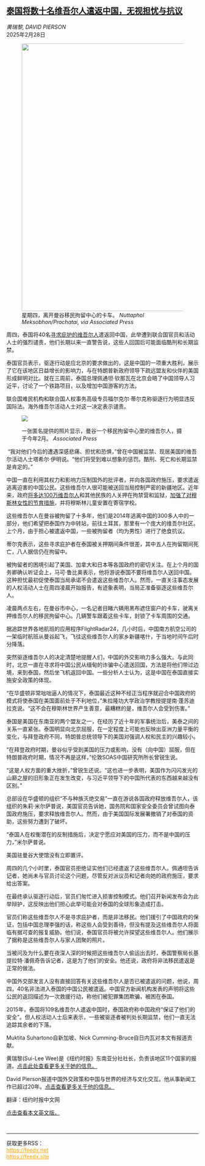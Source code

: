 <!--1740715621000-->
[泰国将数十名维吾尔人遣返中国，无视担忧与抗议](https://cn.nytimes.com/asia-pacific/20250228/thailand-china-uyghurs/)
------

<address>黄瑞黎, DAVID PIERSON</address><time pudate="2025-02-28 11:54:02" datetime="2025-02-28 11:54:02">2025年2月28日</time><figure><img src="https://images.weserv.nl/?url=static01.nyt.com/images/2025/02/27/multimedia/27thailand-uyghurs-tmhg/27thailand-uyghurs-tmhg-master1050.jpg" width="1050" height="700"><figcaption>星期四，离开曼谷移民拘留中心的卡车。 <cite>Nuttaphol Meksobhon/Prachatai, via Associated Press</cite></figcaption></figure><section><p>周四，泰国将40名<a href="https://www.nytimes.com/2025/01/19/world/asia/uyghurs-thailand-hunger-strike.html">寻求庇护的维吾尔人</a>遣返回中国，此举遭到联合国官员和活动人士的强烈谴责，他们长期以来一直警告说，这些人回国后可能面临酷刑和长期监禁。</p><p>泰国官员表示，驱逐行动是应北京的要求做出的，这是中国的一项重大胜利，展示了它在该地区日益增长的影响力，与在特朗普新政府领导下疏远盟友和伙伴的美国形成鲜明对比。就在三周前，泰国总理佩通坦·钦那瓦在北京会晤了中国领导人习近平，讨论了一个铁路项目，以及增加中国游客的方法。</p><p>联合国难民机构和联合国人权事务高级专员福尔克尔·蒂尔克称驱逐行为明显违反国际法。海外维吾尔活动人士对这一决定表示谴责。</p><p><figure><img src="https://images.weserv.nl/?url=static01.nyt.com/images/2025/02/27/multimedia/27thailand-uyghurs-tgkc/27thailand-uyghurs-tgkc-jumbo.jpg"></p><figcaption>一张匿名提供的照片显示，曼谷一个移民拘留中心里的维吾尔人，摄于今年2月。 <cite>Associated Press</cite></figcaption></figure><p> “我对他们今后的遭遇深感悲痛、担忧和恐惧，”曾在中国被监禁、现居美国的维吾尔活动人士塔希尔·伊明说。“他们将受到难以想象的惩罚。酷刑、死亡和长期监禁是肯定的。”</p><p>中国一直在利用其权力和影响力压制国外的批评者，并向各国政府施压，要求遣返逃离迫害的中国公民。这些维吾尔人很可能被送回当局控制严密的新疆地区。近年来，政府<a href="https://www.nytimes.com/zh/2019/11/16/world/asia/xinjiang-documents-chinese.html">将多达100万维吾尔人</a>和其他民族的人关押在拘禁营和监狱，<a href="https://cn.nytimes.com/china/20210511/china-xinjiang-women-births/">加强了对穆斯林女性的节育措施</a>，并<a rel="nofollow" target="_blank">将穆斯林儿童安置在寄宿学校</a>。</p><p>这些维吾尔人在曼谷被拘留了十多年，他们是2014年逃离中国的300多人中的一部分，他们希望把泰国作为中转站，前往土耳其，那里有一个庞大的维吾尔社区。上个月，由于担心被遣返中国，一些被拘留者（均为男性）进行了<a rel="nofollow" target="_blank">绝食抗议</a>。</p><p>蒂尔克表示，这些寻求庇护者在泰国被关押期间条件很差，其中五人在拘留期间死亡，八人据信仍在拘留中。</p><p>被拘留者的困境引起了美国、加拿大和日本等各国政府的密切关注。在上个月的国务卿确认听证会上，马可·鲁比奥表示，他将游说泰国不要将维吾尔人送回中国。这种担忧最初促使泰国当局承诺不会遣返这些维吾尔人。然而，一直关注事态发展的人权活动人士在周四凌晨开始报告，有迹象表明，当局正准备驱逐这些维吾尔人。</p><p>凌晨两点左右，在曼谷市中心，一名记者目睹六辆用黑布遮住窗户的卡车，驶离关押维吾尔人的移民拘留中心。几辆警车跟着这些卡车，封锁了卡车周围的交通。</p><p>据追踪世界各地航班的应用程序FlightRadar24，几小时后，中国南方航空公司的一架临时航班从曼谷起飞，飞往这些维吾尔人的家乡新疆喀什，于当地时间午后时分降落。</p><p>突然驱逐维吾尔人的决定清楚地提醒人们，中国的外交影响力多么强大。与此同时，北京一直在寻求将中国公民从缅甸的诈骗中心遣送回国，方法是将他们带过边境，来到泰国，然后坐飞机返回中国。一些分析人士认为，这是中国在泰国直接实施安全政策的体现。</p><p>“在华盛顿非常咄咄逼人的情况下，泰国最近这种不经正当程序就迎合中国政府的模式将使泰国在美国面前处于不利地位，”朱拉隆功大学政治学教授提提南·蓬苏迪拉克说。“这不会在穆斯林世界产生善意，最糟糕的是，维吾尔人会受到伤害。”</p><p>泰国是美国在东南亚的两个盟友之一，在经历了近十年的军事统治后，美泰之间的关系一直紧张。泰国明显向北京屈服，在一定程度上可能也反映出亚洲力量平衡的变化，与拜登政府不同，特朗普总统领导下的美国对强调人权和民主的兴趣较小。</p><p>“在拜登政府时期，曼谷似乎受到美国的压力或影响，没有（向中国）屈服，但在特朗普政府时期，情况不再是这样，”伦敦SOAS中国研究所所长曾锐生说。</p><p>“这是人权方面的重大挫折，”曾锐生还说。“这也进一步表明，美国作为闪闪发光的山巅之屋的旧形象正在发生改变，与习近平领导下的中国所代表的东西越来越没有区别。”</p><p>总部设在华盛顿的组织“不与种族灭绝交易”一直在游说各国政府释放维吾尔人，该组织的朱莉·米尔萨普说，美国官员告诉她，国务院和国家安全委员会曾试图向泰国政府施压，要求释放维吾尔人。然而，由于美国国际发展署撤销了对泰国的资助，这些努力遭到了破坏。 </p><p>“泰国人在权衡潜在的反制措施后，决定宁愿应对美国的压力，而不是中国的压力，”米尔萨普说。</p><p>美国驻曼谷大使馆没有立即置评。</p><p>周四的几个小时里，泰国官员拒绝证实他们已经遣返了这些维吾尔人。佩通坦告诉记者，她尚未与官员讨论这个问题，尽管反对派议员和记者向她的政府施压，要求给出答案。</p><p>在最终承认驱逐行动后，官员们匆忙进入损害控制模式。他们召开新闻发布会为此举辩护，这反映出他们担心此举可能会对泰国的全球形象造成打击。</p><p>官员们称这些维吾尔人不是寻求庇护者，而是非法移民。他们援引了中国政府的保证，包括中国总理李强的话，称这些人会受到善待，但没有提及这些维吾尔人将面临有据可查的报复威胁。他们说，泰国官员将被允许探望这些维吾尔人。他们展示了据称是这些维吾尔人与家人团聚的照片。</p><p>当被问及为什么要在夜深人深的时候把这些维吾尔人偷运出去时，泰国警察局长基提拉特·潘佩奇告诉记者，这是为了他们的安全。他还说，政府将非法移民遣返是正常的做法。</p><p>中国外交部发言人没有直接回答有关这些维吾尔人是否已被遣返的问题，他说，周四，40名非法进入泰国的中国公民被遣返。中国官方新闻机构发表的声明将这些公民的返回描述为一次救援行动，称他们被犯罪集团欺骗，被困在泰国。</p><p>2015年，泰国将109名维吾尔人遣返中国时，泰国政府称中国政府“保证了他们的安全”。但人权活动人士后来表示，一些被驱逐者被判处长期监禁，他们一直无法追踪其余者的下落。</p></section><footer><p>Muktita Suhartono自新加坡、Nick Cumming-Bruce自日内瓦对本文有报道贡献。</p><p>黄瑞黎(Sui-Lee Wee)是《纽约时报》东南亚分社社长，负责该地区11个国家的报道。<a rel="nofollow" target="_blank" href="https://www.nytimes.com/by/sui-lee-wee">点击此处查看更多关于她的信息。</a></p><p>David Pierson报道中国外交政策和中国与世界的经济与文化交互。他从事新闻工作已超过20年。<a rel="nofollow" target="_blank" href="https://www.nytimes.com/by/david-pierson">点击查看更多关于他的信息。</a></p><p>翻译：纽约时报中文网</p><p><a rel="nofollow" target="_blank" href="https://www.nytimes.com/2025/02/27/world/asia/thailand-china-uyghurs.html">点击查看本文英文版。</a></p></footer><br><hr><div>获取更多RSS：<br><a href="https://feedx.net" style="color:orange" target="_blank">https://feedx.net</a> <br><a href="https://feedx.site" style="color:orange" target="_blank">https://feedx.site</a><br></div>
